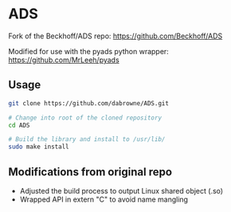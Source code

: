 # ADS
Fork of the Beckhoff/ADS repo: https://github.com/Beckhoff/ADS

Modified for use with the pyads python wrapper: https://github.com/MrLeeh/pyads

## Usage
```bash
git clone https://github.com/dabrowne/ADS.git

# Change into root of the cloned repository
cd ADS

# Build the library and install to /usr/lib/
sudo make install
```

## Modifications from original repo

 - Adjusted the build process to output Linux shared object (.so)
 - Wrapped API in extern "C" to avoid name mangling
